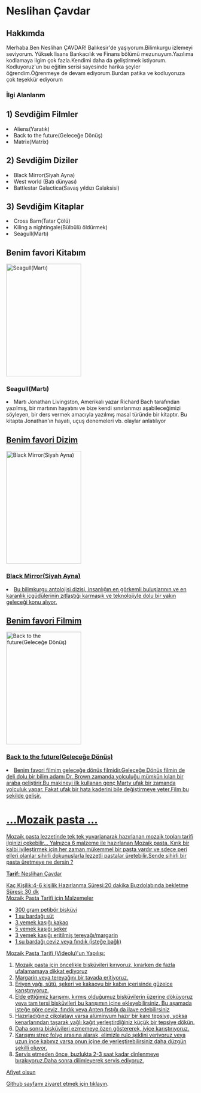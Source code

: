 <!DOCTYPE html>
<html lang="tr">
    <head>
        <meta charset="UTF-8">
        <meta name="site" content="hakkimda">
        <title>www.Patika.dev ile HTML Ödev 1</title>
        <! -- Head bölümü -->
    </head>
    <body>
        <h1>Neslihan Çavdar</h1>
        <h2>Hakkımda</h2>
        <! -- Başlıklar -->
        <p>Merhaba.Ben Neslihan ÇAVDAR! Balıkesir'de yaşıyorum.Bilimkurgu izlemeyi seviyorum.
            Yüksek lisans Bankacılık ve Finans bölümü mezunuyum.Yazılıma kodlamaya ilgim çok fazla.Kendimi daha da geliştirmek istiyorum.
            Kodluyoruz'un bu eğitim serisi sayesinde harika şeyler öğrendim.Öğrenmeye de devam ediyorum.Burdan patika ve kodluyoruza çok teşekkür ediyorum  </p>
        <h3> İlgi Alanlarım </h3>
        <h2> 1) Sevdiğim Filmler</h2
        <ol>
            <li>Aliens(Yaratık)</li>
            <li>Back to the future(Geleceğe Dönüş)</li>
            <li>Matrix(Matrix)</li>
       <h2> 2) Sevdiğim Diziler </h2
        <ol>
           <li>Black Mirror(Siyah Ayna)</li>
            <li>West world (Batı dünyası)</li>
            <li>Battlestar Galactica(Savaş yıldızı Galaksisi)</li>
           </ol>
        <h2> 3) Sevdiğim Kitaplar </h2
        <ol>
            <li>Cross Barn(Tatar Çölü)</li>
            <li>Kiling a nightingale(Bülbülü öldürmek)</li>
            <li>Seagull(Martı)</li>
           <h2> Benim favori Kitabım </h2>
           <img src = "https://m.media-amazon.com/images/I/416DnwYeh+L._AC_SY1000_.jpg" alt = "Seagull(Martı) "width="200" height="300" >
            <h3> Seagull(Martı)</h3>
        <li>Martı Jonathan Livingston, Amerikalı yazar Richard Bach tarafından yazılmış, bir martının hayatını ve bize kendi sınırlarımızı aşabileceğimizi söyleyen, bir ders vermek amacıyla yazılmış masal türünde bir kitaptır. Bu kitapta Jonathan'ın hayatı, uçuş denemeleri vb. olaylar anlatılıyor </li>
            <a href ="https://www.bkmkitap.com/marti-jonathan-livingston-dorduncu-bolum-ilavesiyle" target="_blank">
           <h2> Benim favori Dizim </h2>
           <img src = "https://img.kitapyurdu.com/v1/getImage/fn:51059/wh:true/wi:800" alt = " Black Mirror(Siyah Ayna)"width="200" height="300" >
           <h3> Black Mirror(Siyah Ayna)</h3>
        <li> Bu bilimkurgu antolojisi dizisi, insanlığın en görkemli buluşlarının ve en karanlık içgüdülerinin zıtlaştığı karmaşık ve teknolojiyle dolu bir yakın geleceği konu alıyor.</li>
            <h2> Benim favori Filmim </h2>
            <img src = "https://www.indyturk.com/sites/default/files/styles/1368x911/public/article/main_image/2019/12/28/246201-1682617389.jpg?itok=mVk1mQH1" alt = " Back to the future(Geleceğe Dönüş)"width="200" height="300" >
            <h3> Back to the future(Geleceğe Dönüş)</h3>
        <li>
            Benim favori filmim geleceğe dönüş filmidir.Geleceğe Dönüş filmin de deli dolu bir bilim adamı Dr. Brown
            zamanda yolculuğu mümkün kılan bir araba geliştirir.Bu makineyi ilk kullanan genç Marty ufak bir zamanda yolculuk yapar.
            Fakat ufak bir hata  kaderini bile değiştirmeye yeter.Film bu şekilde gelişir.  </li>
        </ol>

<!DOCTYPE html>
<html lang="en">

<head>
    <meta charset="UTF-8">
    <meta http-equiv="X-UA-Compatible" content="IE=edge">
    <meta name="viewport" content="width=device-width, initial-scale=1.0">
    <title>My Page</title>
    <link rel="stylesheet" href="style.css">
    <link rel="preconnect" href="https://fonts.googleapis.com">
    <link rel="preconnect" href="https://fonts.gstatic.com" crossorigin>
    <link href="https://fonts.googleapis.com/css2?family=Roboto+Mono:wght@100&display=swap" rel="stylesheet">
</head>

<body>
    <h1>...Mozaik pasta ...</h1>
    <p id="introduction">Mozaik pasta lezzetinde tek tek yuvarlanarak hazırlanan mozaik topları tarifi ilginizi çekebilir... Yalnızca 6 malzeme ile hazırlanan Mozaik pasta.
        Kırık bir kalbi iyileştirmek için her zaman mükemmel bir pasta vardır ve sdece peri elleri olanlar sihirli dokunuşlarla lezzetli pastalar üretebilir.Sende sihirli bir pasta üretmeye ne dersin ?</p>
    <p><b>Tarif:</b> Neslihan Çavdar</p>
    <div id="content">
        <div id="title">
            <span class="info"><span>Kaç Kişilik:</span>4-6 kişilik</span>
            <span class="info"><span>Hazırlanma Süresi:</span>20 dakika</span>
            <span class="info"><span>Buzdolabında bekletme Süresi:</span> 30 dk </span>
        </div>
        <div>
            <span class="heading">Mozaik Pasta Tarifi için Malzemeler</span>
            <ul>
                <li>300 gram petibör bisküvi</li>
                <li>1 su bardağı süt  </li>
                <li>3 yemek kaşığı kakao</li>
                <li>5 yemek kaşığı şeker</li>
                <li>3 yemek kaşığı eritilmiş tereyağı/margarin  </li>
                <li>1 su bardağı ceviz veya fındık (isteğe bağlı)</li>
            </ul>
        </div>
        <div>
            <span class="heading">Mozaik Pasta Tarifi (Videolu)'un Yapılışı:</span>
            <ol>
                <li>Mozaik pasta için öncelikle bisküvileri kırıyoruz, kırarken de fazla ufalamamaya dikkat ediyoruz </li>
                <li>Margarin veya tereyağını bir tavada eritiyoruz.</li>
                <li>Eriyen yağı, sütü, şekeri ve kakaoyu bir kabın içerisinde güzelce karıştırıyoruz.</li>
                <li>Elde ettiğimiz karışımı, kırmış olduğumuz bisküvilerin üzerine döküyoruz veya tam tersi bisküvileri bu karışımın içine ekleyebilirsiniz.
                 Bu aşamada isteğe göre ceviz, fındık veya Antep fıstığı da ilave edebilirsiniz</li>
                <li>Hazırladığınız çikolatayı varsa alüminyum hazır bir kare tepsiye, yoksa kenarlarından taşarak yağlı
                    kağıt yerleştirdiğiniz küçük bir tepsiye dökün.</li>
                <li>Daha sonra bisküvileri ezmemeye özen göstererek, iyice karıştırıyoruz.</li>
                <li>Karışımı streç folyo arasına alarak, elimizle rulo şeklini veriyoruz veya uzun ince kabınız varsa onun içine de yerleştirebilirsiniz daha düzgün şekilli oluyor.</li>
                <li>Servis etmeden önce, buzlukta 2-3 saat kadar dinlenmeye bırakıyoruz.Daha sonra dilimleyerek servis ediyoruz.</li>
            </ol>
        </div>
        <span class="Afiyet">Afiyet olsun</span>
    </div>
        <! -- sıralı liste -->
        <p>Github sayfamı ziyaret etmek için <a href="https://github.com/Neslihan110 " target="_blank">tıklayın</a>.</p>
        <! -- link verme ve linki yeni sayfada açma -->
    </body>
</html>
     

